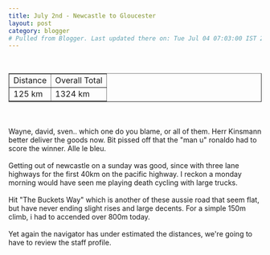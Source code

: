 ```yaml
---
title: July 2nd - Newcastle to Gloucester
layout: post
category: blogger
# Pulled from Blogger. Last updated there on: Tue Jul 04 07:03:00 IST 2006
---
```

<TABLE BORDER="1"><TR><TD>Distance</TD><TD>Overall Total</TD></TR><br /><TR><TD>125 km</TD><TD>1324 km</TD></TR></TABLE><br /><br />Wayne, david, sven.. which one do you blame, or all of them. Herr Kinsmann better deliver the goods now. Bit pissed off that the "man u" ronaldo had to score the winner. Alle le bleu.<br /><br />Getting out of newcastle on a sunday was good, since with three lane highways for the first 40km on the pacific highway. I reckon a monday morning would have seen me playing death cycling with large trucks. <br /><br />Hit "The Buckets Way" which is another of these aussie road that seem flat, but have never ending slight rises and large decents. For a simple 150m climb, i had to accended over 800m today.<br /><br />Yet again the navigator has under estimated the distances, we're going to have to review the staff profile.
